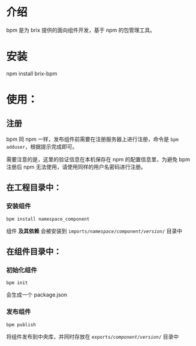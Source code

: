 # 介绍

bpm 是为 brix 提供的面向组件开发，基于 npm 的包管理工具。

# 安装

npm install brix-bpm

# 使用：

## 注册

bpm 同 npm 一样，发布组件前需要在注册服务器上进行注册，命令是 ```bpm adduser```，根据提示完成即可。

需要注意的是，这里的验证信息在本机保存在 npm 的配置信息里，为避免 bpm 注册后 npm 无法使用，请使用同样的用户名密码进行注册。

## 在工程目录中：

### 安装组件

```shell
bpm install namespace_component
```

组件 __及其依赖__ 会被安装到 <code>imports/<var>namespace</var>/<var>component</var>/<var>version</var>/</code> 目录中

## 在组件目录中：

### 初始化组件

```shell
bpm init
```

会生成一个 package.json

### 发布组件

```shell
bpm publish
```

将组件发布到中央库，并同时存放在 <code>exports/<var>component</var>/<var>version</var>/</code> 目录中
